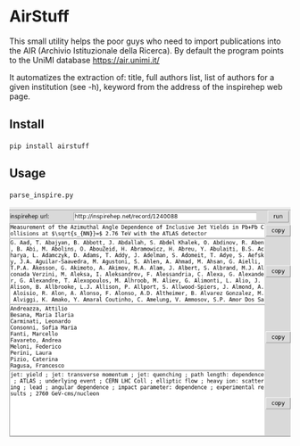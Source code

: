 # AirStuff

This small utility helps the poor guys who need to import publications into the AIR (Archivio Istituzionale della Ricerca). By default the program points to the UniMI database https://air.unimi.it/

It automatizes the extraction of: title, full authors list, list of authors for a given institution (see -h), keyword from the address of the inspirehep web page.

## Install

    pip install airstuff

## Usage

    parse_inspire.py

![screenshot](https://raw.githubusercontent.com/wiso/AirStuff/master/screenshot.png)
